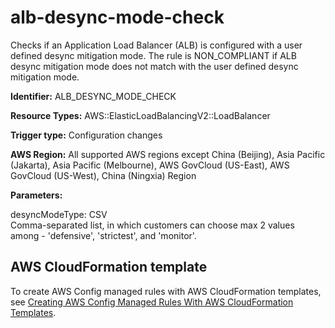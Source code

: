 # alb\-desync\-mode\-check<a name="alb-desync-mode-check"></a>

Checks if an Application Load Balancer \(ALB\) is configured with a user defined desync mitigation mode\. The rule is NON\_COMPLIANT if ALB desync mitigation mode does not match with the user defined desync mitigation mode\. 

**Identifier:** ALB\_DESYNC\_MODE\_CHECK

**Resource Types:** AWS::ElasticLoadBalancingV2::LoadBalancer

**Trigger type:** Configuration changes

**AWS Region:** All supported AWS regions except China \(Beijing\), Asia Pacific \(Jakarta\), Asia Pacific \(Melbourne\), AWS GovCloud \(US\-East\), AWS GovCloud \(US\-West\), China \(Ningxia\) Region

**Parameters:**

desyncModeType: CSV  
Comma\-separated list, in which customers can choose max 2 values among \- 'defensive', 'strictest', and 'monitor'\.

## AWS CloudFormation template<a name="w2aac12c33c15b9b9c17"></a>

To create AWS Config managed rules with AWS CloudFormation templates, see [Creating AWS Config Managed Rules With AWS CloudFormation Templates](aws-config-managed-rules-cloudformation-templates.md)\.